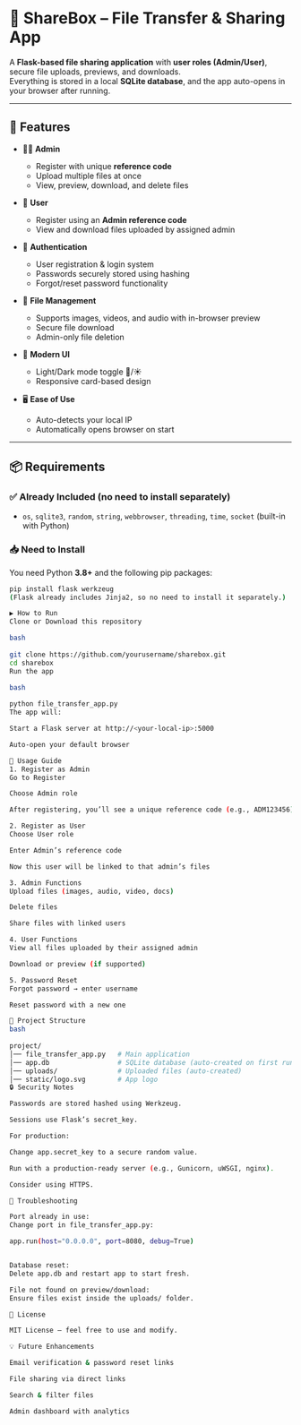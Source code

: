 # 📂 ShareBox – File Transfer & Sharing App

A **Flask-based file sharing application** with **user roles (Admin/User)**, secure file uploads, previews, and downloads.  
Everything is stored in a local **SQLite database**, and the app auto-opens in your browser after running.  

---

## 🚀 Features

- 👩‍💼 **Admin**
  - Register with unique **reference code**
  - Upload multiple files at once
  - View, preview, download, and delete files

- 👤 **User**
  - Register using an **Admin reference code**
  - View and download files uploaded by assigned admin

- 🔑 **Authentication**
  - User registration & login system
  - Passwords securely stored using hashing
  - Forgot/reset password functionality

- 📁 **File Management**
  - Supports images, videos, and audio with in-browser preview
  - Secure file download
  - Admin-only file deletion

- 🎨 **Modern UI**
  - Light/Dark mode toggle 🌙/☀️
  - Responsive card-based design

- 🖥️ **Ease of Use**
  - Auto-detects your local IP
  - Automatically opens browser on start

---

## 📦 Requirements

### ✅ Already Included (no need to install separately)
- `os`, `sqlite3`, `random`, `string`, `webbrowser`, `threading`, `time`, `socket` (built-in with Python)

### 📥 Need to Install
You need Python **3.8+** and the following pip packages:

```bash
pip install flask werkzeug
(Flask already includes Jinja2, so no need to install it separately.)

▶️ How to Run
Clone or Download this repository

bash
 
git clone https://github.com/yourusername/sharebox.git
cd sharebox
Run the app

bash
 
python file_transfer_app.py
The app will:

Start a Flask server at http://<your-local-ip>:5000

Auto-open your default browser

📝 Usage Guide
1. Register as Admin
Go to Register

Choose Admin role

After registering, you’ll see a unique reference code (e.g., ADM123456)

2. Register as User
Choose User role

Enter Admin’s reference code

Now this user will be linked to that admin’s files

3. Admin Functions
Upload files (images, audio, video, docs)

Delete files

Share files with linked users

4. User Functions
View all files uploaded by their assigned admin

Download or preview (if supported)

5. Password Reset
Forgot password → enter username

Reset password with a new one

📂 Project Structure
bash
 
project/
│── file_transfer_app.py   # Main application
│── app.db                 # SQLite database (auto-created on first run)
│── uploads/               # Uploaded files (auto-created)
│── static/logo.svg        # App logo
🔒 Security Notes

Passwords are stored hashed using Werkzeug.

Sessions use Flask’s secret_key.

For production:

Change app.secret_key to a secure random value.

Run with a production-ready server (e.g., Gunicorn, uWSGI, nginx).

Consider using HTTPS.

🐛 Troubleshooting

Port already in use:
Change port in file_transfer_app.py:

app.run(host="0.0.0.0", port=8080, debug=True)


Database reset:
Delete app.db and restart app to start fresh.

File not found on preview/download:
Ensure files exist inside the uploads/ folder.

📜 License

MIT License – feel free to use and modify.

💡 Future Enhancements

Email verification & password reset links

File sharing via direct links

Search & filter files

Admin dashboard with analytics
